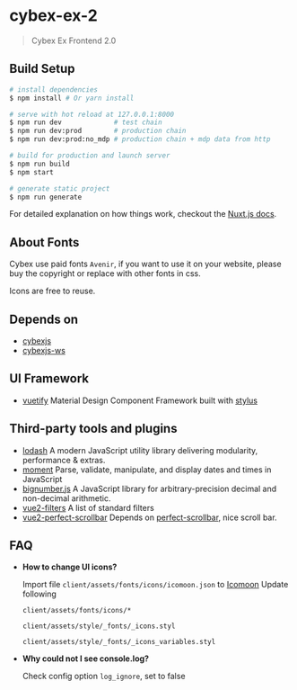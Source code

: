 # cybex-ex-2

> Cybex Ex Frontend 2.0

## Build Setup

``` bash
# install dependencies
$ npm install # Or yarn install

# serve with hot reload at 127.0.0.1:8000
$ npm run dev             # test chain
$ npm run dev:prod        # production chain
$ npm run dev:prod:no_mdp # production chain + mdp data from http

# build for production and launch server
$ npm run build
$ npm start

# generate static project
$ npm run generate
```

For detailed explanation on how things work, checkout the [Nuxt.js docs](https://github.com/nuxt/nuxt.js).

## About Fonts

  Cybex use paid fonts `Avenir`, if you want to use it on your website, please buy the copyright or replace with other fonts in css.

  Icons are free to reuse.
  
## Depends on
- [cybexjs](https://github.com/CybexDex/cybexjs) 
- [cybexjs-ws](https://github.com/CybexDex/cybexjs-ws)

## UI Framework
- [vuetify](https://vuetifyjs.com)
   Material Design Component Framework
   built with [stylus](http://stylus-lang.com/)

## Third-party tools and plugins

 - [lodash](https://lodash.com/)
   A modern JavaScript utility library delivering modularity, performance & extras.
 - [moment](https://momentjs.com/)
   Parse, validate, manipulate, and display dates and times in JavaScript
 - [bignumber.js](https://github.com/MikeMcl/bignumber.js/)
   A JavaScript library for arbitrary-precision decimal and non-decimal arithmetic.
 - [vue2-filters](https://github.com/freearhey/vue2-filters#readme)
   A list of standard filters 
 - [vue2-perfect-scrollbar](https://github.com/mercs600/vue2-perfect-scrollbar#readme)
   Depends on [perfect-scrollbar](https://github.com/utatti/perfect-scrollbar), nice scroll bar.


## FAQ

- **How to change UI icons?**
  
  Import file `client/assets/fonts/icons/icomoon.json` to [Icomoon](https://icomoon.io/app/#/select)
  Update following

  `client/assets/fonts/icons/*`

  `client/assets/style/_fonts/_icons.styl`

  `client/assets/style/_fonts/_icons_variables.styl`

- **Why could not I see console.log?**
  
  Check config option `log_ignore`, set to false
